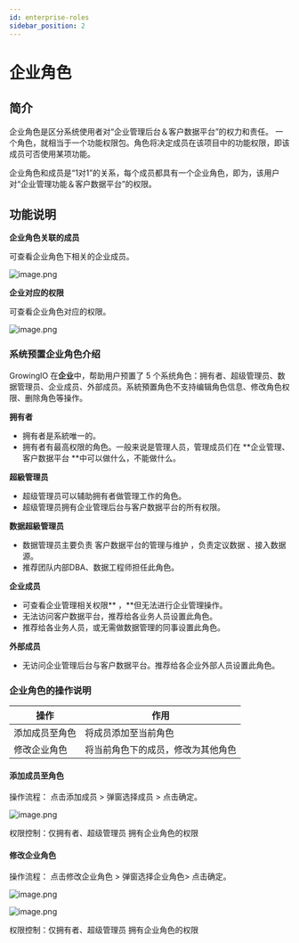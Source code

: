 ```yaml
---
id: enterprise-roles
sidebar_position: 2
---
```


# 企业角色

## 简介

企业角色是区分系统使用者对“企业管理后台＆客户数据平台”的权力和责任。
一个角色，就相当于一个功能权限包。角色将决定成员在该项目中的功能权限，即该成员可否使用某项功能。


企业角色和成员是“1对1”的关系，每个成员都具有一个企业角色，即为，该用户对“企业管理功能＆客户数据平台”的权限。

## 功能说明

**企业角色关联的成员**

可查看企业角色下相关的企业成员。

![image.png](https://cdn.nlark.com/yuque/0/2022/png/25447572/1641454827747-f64d0f53-7b65-4083-9c1f-05bdd0a9106c.png#clientId=u0b852a38-7d3c-4&crop=0&crop=0&crop=1&crop=1&from=paste&height=372&id=u00f201b3&margin=%5Bobject%20Object%5D&name=image.png&originHeight=743&originWidth=1823&originalType=binary&ratio=1&rotation=0&showTitle=false&size=92554&status=done&style=none&taskId=uf36fd29a-51cc-40c9-8c3f-e5d427d03be&title=&width=911.5)


**企业对应的权限**

可查看企业角色对应的权限。

![image.png](https://cdn.nlark.com/yuque/0/2022/png/25447572/1641454863598-fe7b1c8d-65c0-4f23-9e58-8ba5701ac28b.png#clientId=u0b852a38-7d3c-4&crop=0&crop=0&crop=1&crop=1&from=paste&height=486&id=ud8498b87&margin=%5Bobject%20Object%5D&name=image.png&originHeight=972&originWidth=1313&originalType=binary&ratio=1&rotation=0&showTitle=false&size=78722&status=done&style=none&taskId=u0cb0751c-9fdd-4f0a-95b0-5aed12cf75d&title=&width=656.5)


### 系统预置企业角色介绍

GrowingIO 在**企业**中，帮助用户预置了 5 个系统角色：拥有者、超级管理员、数据管理员、企业成员、外部成员。系統預置角色不支持编辑角色信息、修改角色权限、删除角色等操作。

**拥有者**

- 拥有者是系統唯一的。 
- 拥有者有最高权限的角色。一般来说是管理人员，管理成员们在 **企业管理、客户数据平台 **中可以做什么，不能做什么。

**超級管理员**

- 超级管理员可以辅助拥有者做管理工作的角色。
- 超级管理员拥有企业管理后台与客户数据平台的所有权限。

**数据超級管理员**

- 数据管理员主要负责 客户数据平台的管理与维护 ，负责定议数据 、接入数据源。 
- 推荐团队内部DBA、数据工程师担任此角色。

**企业成员**

- 可查看企业管理相关权限** ，**但无法进行企业管理操作。 
- 无法访问客户数据平台，推荐给各业务人员设置此角色。
- 推荐给各业务人员，或无需做数据管理的同事设置此角色。

**外部成员**

- 无访问企业管理后台与客户数据平台。推荐给各企业外部人员设置此角色。



### 企业角色的操作说明

| 操作 | 作用 |
| --- | --- |
| 添加成员至角色 | 将成员添加至当前角色 |
| 修改企业角色 | 将当前角色下的成员，修改为其他角色 |
 
#### 添加成员至角色

操作流程： 点击添加成员 > 弹窗选择成员 > 点击确定。


![image.png](https://cdn.nlark.com/yuque/0/2022/png/25447572/1641455054647-9ea07d26-4c3f-42a0-8f94-3a1793120c0b.png#clientId=ub1725114-a0dd-4&crop=0&crop=0&crop=1&crop=1&from=paste&height=460&id=uadd44988&margin=%5Bobject%20Object%5D&name=image.png&originHeight=920&originWidth=1785&originalType=binary&ratio=1&rotation=0&showTitle=false&size=166554&status=done&style=none&taskId=u2638ce75-6743-493c-bd14-0c489428123&title=&width=892.5)

权限控制：仅拥有者、超级管理员 拥有企业角色的权限
​

#### 修改企业角色

操作流程： 点击修改企业角色 > 弹窗选择企业角色> 点击确定。

![image.png](https://cdn.nlark.com/yuque/0/2022/png/25447572/1641455166758-a26e4bf1-0d5a-4a0f-8634-c993d593ecb3.png#clientId=ub1725114-a0dd-4&crop=0&crop=0&crop=1&crop=1&from=paste&height=477&id=ufa7e40c0&margin=%5Bobject%20Object%5D&name=image.png&originHeight=953&originWidth=1349&originalType=binary&ratio=1&rotation=0&showTitle=false&size=113041&status=done&style=none&taskId=u10da1306-b553-457f-b09d-99a6c5f58c5&title=&width=674.5)


![image.png](https://cdn.nlark.com/yuque/0/2022/png/25447572/1641455123554-a102b0d6-c165-4e5c-b54d-e7646bd99928.png#clientId=ub1725114-a0dd-4&crop=0&crop=0&crop=1&crop=1&from=paste&height=435&id=udc7dad8d&margin=%5Bobject%20Object%5D&name=image.png&originHeight=869&originWidth=1436&originalType=binary&ratio=1&rotation=0&showTitle=false&size=119656&status=done&style=none&taskId=u3f94d119-10a6-4b2c-9724-fe6c1186334&title=&width=718)


权限控制：仅拥有者、超级管理员 拥有企业角色的权限

